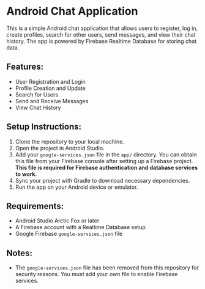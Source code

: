 # Android Chat Application

This is a simple Android chat application that allows users to register, log in, create profiles, search for other users, send messages, and view their chat history. The app is powered by Firebase Realtime Database for storing chat data.

## Features:
- User Registration and Login
- Profile Creation and Update
- Search for Users
- Send and Receive Messages
- View Chat History

## Setup Instructions:
1. Clone the repository to your local machine.
2. Open the project in Android Studio.
3. Add your `google-services.json` file in the `app/` directory. You can obtain this file from your Firebase console after setting up a Firebase project. **This file is required for Firebase authentication and database services to work.**
4. Sync your project with Gradle to download necessary dependencies.
5. Run the app on your Android device or emulator.

## Requirements:
- Android Studio Arctic Fox or later
- A Firebase account with a Realtime Database setup
- Google Firebase `google-services.json` file

## Notes:
- The `google-services.json` file has been removed from this repository for security reasons. You must add your own file to enable Firebase services.
